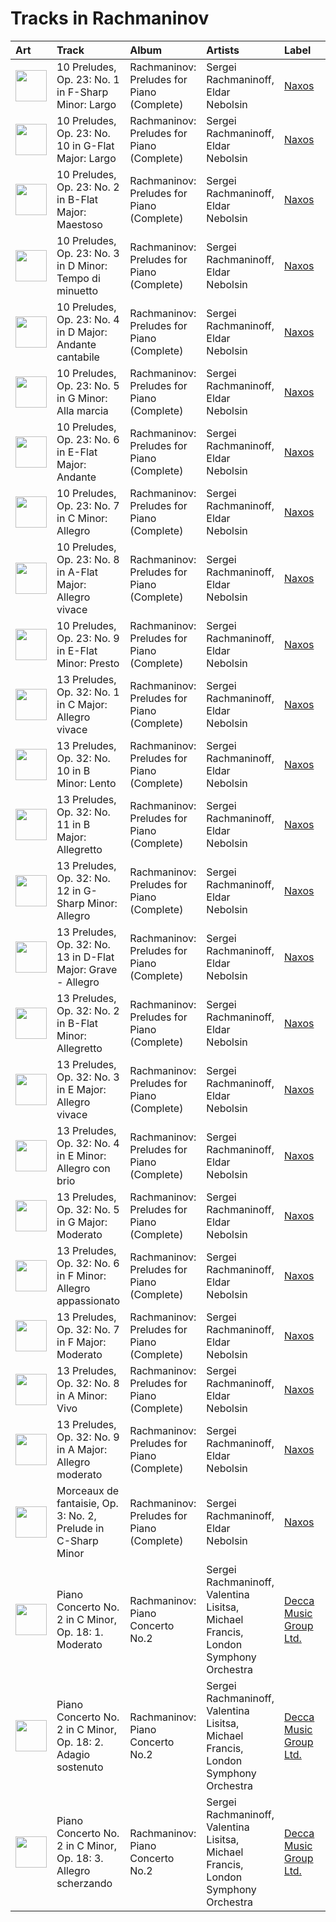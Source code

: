 # Tracks in Rachmaninov

| Art | Track | Album | Artists | Label | 💚 | 🔗 |
|:---|:---|:---|:---|:---|:---|:---|
| <img src="https://i.scdn.co/image/ab67616d0000b2732d2154810a4e4472b4cc199e" alt="" width="50" /> | 10 Preludes, Op. 23: No. 1 in F-Sharp Minor: Largo | Rachmaninov: Preludes for Piano (Complete) | Sergei Rachmaninoff, Eldar Nebolsin | [Naxos](../../labels/naxos) | | [🔗](https://open.spotify.com/track/4JGHKe4tmlVDg4PoTWaoq7) |
| <img src="https://i.scdn.co/image/ab67616d0000b2732d2154810a4e4472b4cc199e" alt="" width="50" /> | 10 Preludes, Op. 23: No. 10 in G-Flat Major: Largo | Rachmaninov: Preludes for Piano (Complete) | Sergei Rachmaninoff, Eldar Nebolsin | [Naxos](../../labels/naxos) | | [🔗](https://open.spotify.com/track/0vHlWIQiSsfhMrxwJodNeP) |
| <img src="https://i.scdn.co/image/ab67616d0000b2732d2154810a4e4472b4cc199e" alt="" width="50" /> | 10 Preludes, Op. 23: No. 2 in B-Flat Major: Maestoso | Rachmaninov: Preludes for Piano (Complete) | Sergei Rachmaninoff, Eldar Nebolsin | [Naxos](../../labels/naxos) | | [🔗](https://open.spotify.com/track/4pgud5L6apTBZ6sqeqnt44) |
| <img src="https://i.scdn.co/image/ab67616d0000b2732d2154810a4e4472b4cc199e" alt="" width="50" /> | 10 Preludes, Op. 23: No. 3 in D Minor: Tempo di minuetto | Rachmaninov: Preludes for Piano (Complete) | Sergei Rachmaninoff, Eldar Nebolsin | [Naxos](../../labels/naxos) | | [🔗](https://open.spotify.com/track/0LsNtrpdw7vz8ISVrQYMnM) |
| <img src="https://i.scdn.co/image/ab67616d0000b2732d2154810a4e4472b4cc199e" alt="" width="50" /> | 10 Preludes, Op. 23: No. 4 in D Major: Andante cantabile | Rachmaninov: Preludes for Piano (Complete) | Sergei Rachmaninoff, Eldar Nebolsin | [Naxos](../../labels/naxos) | | [🔗](https://open.spotify.com/track/0NtUQYljbdO9M2oIvUarTB) |
| <img src="https://i.scdn.co/image/ab67616d0000b2732d2154810a4e4472b4cc199e" alt="" width="50" /> | 10 Preludes, Op. 23: No. 5 in G Minor: Alla marcia | Rachmaninov: Preludes for Piano (Complete) | Sergei Rachmaninoff, Eldar Nebolsin | [Naxos](../../labels/naxos) | | [🔗](https://open.spotify.com/track/0dwRX7z5Yzr1K96QhAKOBh) |
| <img src="https://i.scdn.co/image/ab67616d0000b2732d2154810a4e4472b4cc199e" alt="" width="50" /> | 10 Preludes, Op. 23: No. 6 in E-Flat Major: Andante | Rachmaninov: Preludes for Piano (Complete) | Sergei Rachmaninoff, Eldar Nebolsin | [Naxos](../../labels/naxos) | | [🔗](https://open.spotify.com/track/4VH21d5xLD6DtFKcawuoXw) |
| <img src="https://i.scdn.co/image/ab67616d0000b2732d2154810a4e4472b4cc199e" alt="" width="50" /> | 10 Preludes, Op. 23: No. 7 in C Minor: Allegro | Rachmaninov: Preludes for Piano (Complete) | Sergei Rachmaninoff, Eldar Nebolsin | [Naxos](../../labels/naxos) | | [🔗](https://open.spotify.com/track/1BKKpyRblOv1OWjZ0CcAWo) |
| <img src="https://i.scdn.co/image/ab67616d0000b2732d2154810a4e4472b4cc199e" alt="" width="50" /> | 10 Preludes, Op. 23: No. 8 in A-Flat Major: Allegro vivace | Rachmaninov: Preludes for Piano (Complete) | Sergei Rachmaninoff, Eldar Nebolsin | [Naxos](../../labels/naxos) | | [🔗](https://open.spotify.com/track/3nJNmPeYs4buaULmYJ26X6) |
| <img src="https://i.scdn.co/image/ab67616d0000b2732d2154810a4e4472b4cc199e" alt="" width="50" /> | 10 Preludes, Op. 23: No. 9 in E-Flat Minor: Presto | Rachmaninov: Preludes for Piano (Complete) | Sergei Rachmaninoff, Eldar Nebolsin | [Naxos](../../labels/naxos) | | [🔗](https://open.spotify.com/track/5v2O3vGKHlmLVLqNKcOwCO) |
| <img src="https://i.scdn.co/image/ab67616d0000b2732d2154810a4e4472b4cc199e" alt="" width="50" /> | 13 Preludes, Op. 32: No. 1 in C Major: Allegro vivace | Rachmaninov: Preludes for Piano (Complete) | Sergei Rachmaninoff, Eldar Nebolsin | [Naxos](../../labels/naxos) | | [🔗](https://open.spotify.com/track/3I7u1AhIGc9XHKQIjb1ZBG) |
| <img src="https://i.scdn.co/image/ab67616d0000b2732d2154810a4e4472b4cc199e" alt="" width="50" /> | 13 Preludes, Op. 32: No. 10 in B Minor: Lento | Rachmaninov: Preludes for Piano (Complete) | Sergei Rachmaninoff, Eldar Nebolsin | [Naxos](../../labels/naxos) | | [🔗](https://open.spotify.com/track/6dclMhwb2xkTzcGFXYdUeQ) |
| <img src="https://i.scdn.co/image/ab67616d0000b2732d2154810a4e4472b4cc199e" alt="" width="50" /> | 13 Preludes, Op. 32: No. 11 in B Major: Allegretto | Rachmaninov: Preludes for Piano (Complete) | Sergei Rachmaninoff, Eldar Nebolsin | [Naxos](../../labels/naxos) | | [🔗](https://open.spotify.com/track/5RrWiz8zrTJCjHENxHTAJZ) |
| <img src="https://i.scdn.co/image/ab67616d0000b2732d2154810a4e4472b4cc199e" alt="" width="50" /> | 13 Preludes, Op. 32: No. 12 in G-Sharp Minor: Allegro | Rachmaninov: Preludes for Piano (Complete) | Sergei Rachmaninoff, Eldar Nebolsin | [Naxos](../../labels/naxos) | | [🔗](https://open.spotify.com/track/7JsvE4iJtehI0KbUeljgj5) |
| <img src="https://i.scdn.co/image/ab67616d0000b2732d2154810a4e4472b4cc199e" alt="" width="50" /> | 13 Preludes, Op. 32: No. 13 in D-Flat Major: Grave - Allegro | Rachmaninov: Preludes for Piano (Complete) | Sergei Rachmaninoff, Eldar Nebolsin | [Naxos](../../labels/naxos) | | [🔗](https://open.spotify.com/track/6LsBz8fLOpY96erLer7cRj) |
| <img src="https://i.scdn.co/image/ab67616d0000b2732d2154810a4e4472b4cc199e" alt="" width="50" /> | 13 Preludes, Op. 32: No. 2 in B-Flat Minor: Allegretto | Rachmaninov: Preludes for Piano (Complete) | Sergei Rachmaninoff, Eldar Nebolsin | [Naxos](../../labels/naxos) | | [🔗](https://open.spotify.com/track/2jcKSE0ixtPCCfDPEln1FI) |
| <img src="https://i.scdn.co/image/ab67616d0000b2732d2154810a4e4472b4cc199e" alt="" width="50" /> | 13 Preludes, Op. 32: No. 3 in E Major: Allegro vivace | Rachmaninov: Preludes for Piano (Complete) | Sergei Rachmaninoff, Eldar Nebolsin | [Naxos](../../labels/naxos) | | [🔗](https://open.spotify.com/track/2cRFzJYirvLmlJX2DXO940) |
| <img src="https://i.scdn.co/image/ab67616d0000b2732d2154810a4e4472b4cc199e" alt="" width="50" /> | 13 Preludes, Op. 32: No. 4 in E Minor: Allegro con brio | Rachmaninov: Preludes for Piano (Complete) | Sergei Rachmaninoff, Eldar Nebolsin | [Naxos](../../labels/naxos) | | [🔗](https://open.spotify.com/track/5GjDNg9mTkPrqUfg6CI8Zc) |
| <img src="https://i.scdn.co/image/ab67616d0000b2732d2154810a4e4472b4cc199e" alt="" width="50" /> | 13 Preludes, Op. 32: No. 5 in G Major: Moderato | Rachmaninov: Preludes for Piano (Complete) | Sergei Rachmaninoff, Eldar Nebolsin | [Naxos](../../labels/naxos) | | [🔗](https://open.spotify.com/track/3bKoITIhcQfjzAvhQn3NCU) |
| <img src="https://i.scdn.co/image/ab67616d0000b2732d2154810a4e4472b4cc199e" alt="" width="50" /> | 13 Preludes, Op. 32: No. 6 in F Minor: Allegro appassionato | Rachmaninov: Preludes for Piano (Complete) | Sergei Rachmaninoff, Eldar Nebolsin | [Naxos](../../labels/naxos) | | [🔗](https://open.spotify.com/track/67SGGqw9rymqT1DvdT5ka6) |
| <img src="https://i.scdn.co/image/ab67616d0000b2732d2154810a4e4472b4cc199e" alt="" width="50" /> | 13 Preludes, Op. 32: No. 7 in F Major: Moderato | Rachmaninov: Preludes for Piano (Complete) | Sergei Rachmaninoff, Eldar Nebolsin | [Naxos](../../labels/naxos) | | [🔗](https://open.spotify.com/track/4g9sNU83qPH85xNoFAZqED) |
| <img src="https://i.scdn.co/image/ab67616d0000b2732d2154810a4e4472b4cc199e" alt="" width="50" /> | 13 Preludes, Op. 32: No. 8 in A Minor: Vivo | Rachmaninov: Preludes for Piano (Complete) | Sergei Rachmaninoff, Eldar Nebolsin | [Naxos](../../labels/naxos) | | [🔗](https://open.spotify.com/track/5BuaEWlAqAY71w10Q4Yd6B) |
| <img src="https://i.scdn.co/image/ab67616d0000b2732d2154810a4e4472b4cc199e" alt="" width="50" /> | 13 Preludes, Op. 32: No. 9 in A Major: Allegro moderato | Rachmaninov: Preludes for Piano (Complete) | Sergei Rachmaninoff, Eldar Nebolsin | [Naxos](../../labels/naxos) | | [🔗](https://open.spotify.com/track/07EzJ4VrpLaQtTzKyOAH3w) |
| <img src="https://i.scdn.co/image/ab67616d0000b2732d2154810a4e4472b4cc199e" alt="" width="50" /> | Morceaux de fantaisie, Op. 3: No. 2, Prelude in C-Sharp Minor | Rachmaninov: Preludes for Piano (Complete) | Sergei Rachmaninoff, Eldar Nebolsin | [Naxos](../../labels/naxos) | | [🔗](https://open.spotify.com/track/3jyko3okSMjZbIGdElSQN5) |
| <img src="https://i.scdn.co/image/ab67616d0000b2738e6adfe4421d106633abde7b" alt="" width="50" /> | Piano Concerto No. 2 in C Minor, Op. 18: 1. Moderato | Rachmaninov: Piano Concerto No.2 | Sergei Rachmaninoff, Valentina Lisitsa, Michael Francis, London Symphony Orchestra | [Decca Music Group Ltd.](../../labels/decca_music_group_ltd_) | | [🔗](https://open.spotify.com/track/6B1RtXteyMp3mJZTeuFRmE) |
| <img src="https://i.scdn.co/image/ab67616d0000b2738e6adfe4421d106633abde7b" alt="" width="50" /> | Piano Concerto No. 2 in C Minor, Op. 18: 2. Adagio sostenuto | Rachmaninov: Piano Concerto No.2 | Sergei Rachmaninoff, Valentina Lisitsa, Michael Francis, London Symphony Orchestra | [Decca Music Group Ltd.](../../labels/decca_music_group_ltd_) | | [🔗](https://open.spotify.com/track/4rrrn8OLrttq7r9RgNXalU) |
| <img src="https://i.scdn.co/image/ab67616d0000b2738e6adfe4421d106633abde7b" alt="" width="50" /> | Piano Concerto No. 2 in C Minor, Op. 18: 3. Allegro scherzando | Rachmaninov: Piano Concerto No.2 | Sergei Rachmaninoff, Valentina Lisitsa, Michael Francis, London Symphony Orchestra | [Decca Music Group Ltd.](../../labels/decca_music_group_ltd_) | | [🔗](https://open.spotify.com/track/253y3nl2iT4vWs2jHP4G3q) |
